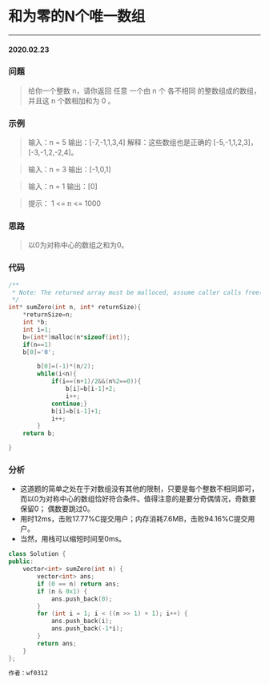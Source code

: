 # 和为零的N个唯一数组
***
#### 2020.02.23

### 问题
>给你一个整数 n，请你返回 任意 一个由 n 个 各不相同 的整数组成的数组，并且这 n 个数相加和为 0 。

### 示例
>输入：n = 5
输出：[-7,-1,1,3,4]
解释：这些数组也是正确的 [-5,-1,1,2,3]，[-3,-1,2,-2,4]。

>输入：n = 3
输出：[-1,0,1]

>输入：n = 1
输出：[0]

>提示：
1 <= n <= 1000

### 思路
>以0为对称中心的数组之和为0。

### 代码
```c
/**
 * Note: The returned array must be malloced, assume caller calls free().
 */
int* sumZero(int n, int* returnSize){
    *returnSize=n;
    int *b;
    int i=1;
    b=(int*)malloc(n*sizeof(int));
    if(n==1)
    b[0]='0';

        b[0]=(-1)*(n/2);
        while(i<n){
            if(i==(n+1)/2&&(n%2==0)){
                b[i]=b[i-1]+2;
                i++;
            continue;}
            b[i]=b[i-1]+1;
            i++;
        }
    return b;

}
```

### 分析
 - 这道题的简单之处在于对数组没有其他的限制，只要是每个整数不相同即可，而以0为对称中心的数组恰好符合条件。值得注意的是要分奇偶情况，奇数要保留0；
   偶数要跳过0。
 - 用时12ms，击败17.77%C提交用户；内存消耗7.6MB，击败94.16%C提交用户。
 - 当然，用栈可以缩短时间至0ms。

```c++
class Solution {
public:
    vector<int> sumZero(int n) {
        vector<int> ans;
        if (0 == n) return ans;
        if (n & 0x1) {
            ans.push_back(0);
        }
        for (int i = 1; i < ((n >> 1) + 1); i++) {
            ans.push_back(i);
            ans.push_back(-1*i);
        }
        return ans;
    }
};

作者：wf0312
